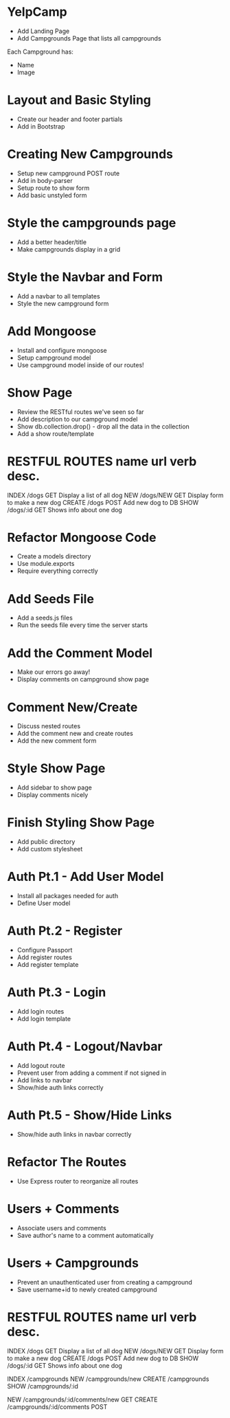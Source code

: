 # YelpCamp
* Add Landing Page
* Add Campgrounds Page that lists all campgrounds

Each Campground has:
* Name
* Image

# Layout and Basic Styling
* Create our header and footer partials
* Add in Bootstrap

# Creating New Campgrounds
* Setup new campground POST route
* Add in body-parser
* Setup route to show form
* Add basic unstyled form

# Style the campgrounds page
* Add a better header/title
* Make campgrounds display in a grid


# Style the Navbar and Form
* Add a navbar to all templates
* Style the new campground form

# Add Mongoose
* Install and configure mongoose
* Setup campground model
* Use campground model inside of our routes!

# Show Page
* Review the RESTful routes we've seen so far
* Add description to our campground model
* Show db.collection.drop() - drop all the data in the collection
* Add a show route/template

RESTFUL ROUTES
name         url        verb        desc.
==============================================================
INDEX        /dogs      GET         Display a list of all dog
NEW          /dogs/NEW  GET         Display form to make a new dog
CREATE       /dogs      POST        Add new dog to DB
SHOW         /dogs/:id  GET         Shows info about one dog

# Refactor Mongoose Code
* Create a models directory
* Use module.exports
* Require everything correctly

# Add Seeds File
* Add a seeds.js files
* Run the seeds file every time the server starts

# Add the Comment Model
* Make our errors go away!
* Display comments on campground show page

# Comment New/Create
* Discuss nested routes
* Add the comment new and create routes
* Add the new comment form

# Style Show Page
* Add sidebar to show page
* Display comments nicely

# Finish Styling Show Page
* Add public directory
* Add custom stylesheet

# Auth Pt.1 - Add User Model
* Install all packages needed for auth
* Define User model

# Auth Pt.2 - Register
* Configure Passport
* Add register routes
* Add register template

# Auth Pt.3 - Login
* Add login routes
* Add login template

# Auth Pt.4 - Logout/Navbar
* Add logout route
* Prevent user from adding a comment if not signed in
* Add links to navbar
* Show/hide auth links correctly

# Auth Pt.5 - Show/Hide Links
* Show/hide auth links in navbar correctly

# Refactor The Routes
* Use Express router to reorganize all routes

# Users + Comments
* Associate users and comments
* Save author's name to a comment automatically

# Users + Campgrounds
* Prevent an unauthenticated user from creating a campground
* Save username+id to newly created campground

RESTFUL ROUTES
name         url        verb        desc.
==============================================================
INDEX        /dogs      GET         Display a list of all dog
NEW          /dogs/NEW  GET         Display form to make a new dog
CREATE       /dogs      POST        Add new dog to DB
SHOW         /dogs/:id  GET         Shows info about one dog

INDEX        /campgrounds
NEW          /campgrounds/new
CREATE       /campgrounds
SHOW         /campgrounds/:id

NEW          /campgrounds/:id/comments/new   GET
CREATE       /campgrounds/:id/comments       POST